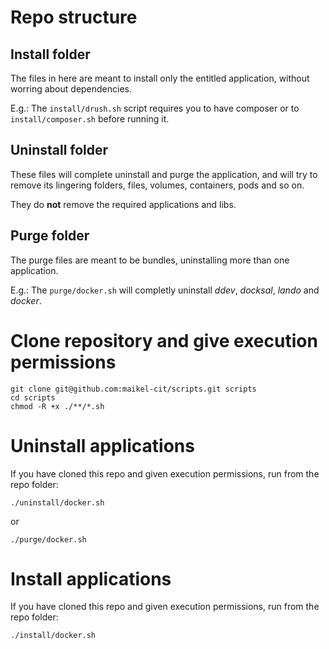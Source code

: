 # Repo structure

## Install folder

The files in here are meant to install only the entitled application, without worring about dependencies.

E.g.: The `install/drush.sh` script requires you to have composer or to `install/composer.sh` before running it.

## Uninstall folder

These files will complete uninstall and purge the application, and will try to remove its lingering folders, files, volumes, containers, pods and so on.

They do __not__ remove the required applications and libs.

## Purge folder

The purge files are meant to be bundles, uninstalling more than one application.

E.g.: The `purge/docker.sh` will completly uninstall _ddev_, _docksal_, _lando_ and _docker_.

# Clone repository and give execution permissions

```
git clone git@github.com:maikel-cit/scripts.git scripts
cd scripts
chmod -R +x ./**/*.sh
```

# Uninstall applications

If you have cloned this repo and given execution permissions, run from the repo folder:

```
./uninstall/docker.sh
```
or
```
./purge/docker.sh
```

# Install applications
If you have cloned this repo and given execution permissions, run from the repo folder:

```
./install/docker.sh
```
